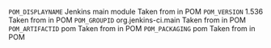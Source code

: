 `POM_DISPLAYNAME`	Jenkins main module	Taken from <name> in POM
`POM_VERSION`	1.536	Taken from <version> in POM
`POM_GROUPID`	org.jenkins-ci.main	Taken from <groupId> in POM
`POM_ARTIFACTID`	pom	Taken from <artifactId> in POM
`POM_PACKAGING`	pom	Taken from <packaging> in POM
